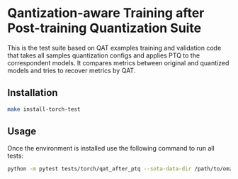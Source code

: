 # Qantization-aware Training after Post-training Quantization Suite

This is the test suite based on QAT examples training and validation code that takes all samples quantization configs and applies PTQ to the correspondent models. It compares metrics between original and quantized models and tries to recover metrics by QAT.

## Installation

```bash
make install-torch-test
```

## Usage

Once the environment is installed use the following command to run all tests:

```bash
python -m pytest tests/torch/qat_after_ptq --sota-data-dir /path/to/omz/training/datasets --sota-checkpoints-dir /path/to/nncf/checkpoints
```
